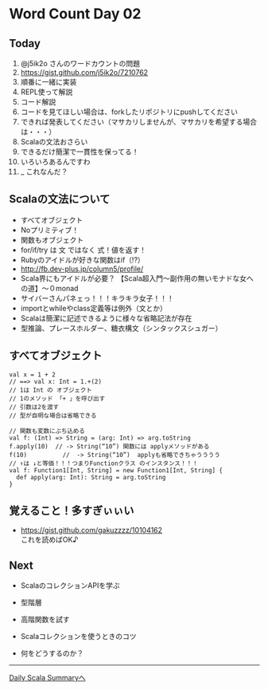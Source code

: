 # Word Count Day 02

## Today

1. @j5ik2o さんのワードカウントの問題
 1. https://gist.github.com/j5ik2o/7210762
2. 順番に一緒に実装
 1. REPL使って解説
3. コード解説
 1. コードを見てほしい場合は、forkしたリポジトリにpushしてください
 1. できれば発表してください（マサカリしませんが、マサカリを希望する場合は・・・）
4. Scalaの文法おさらい
 1. できるだけ簡潔で一貫性を保ってる！
 1. いろいろあるんですわ 
 1. _ これなんだ？

## Scalaの文法について

- すべてオブジェクト
 - Noプリミティブ！
 - 関数もオブジェクト
 - for/if/try は 文 ではなく 式！値を返す！
 - Rubyのアイドルが好きな関数はif（!?）
  - http://fb.dev-plus.jp/column5/profile/
 - Scala界にもアイドルが必要？
  【Scala超入門～副作用の無いモナドな女への道】～０monad
  - サイバーさんパネェっ！！！キラキラ女子！！！
 - importとwhileやclass定義等は例外（文とか）
 - Scalaは簡潔に記述できるように様々な省略記法が存在
 - 型推論、プレースホルダー、糖衣構文（シンタックスシュガー）

## すべてオブジェクト

```
val x = 1 + 2
// ==> val x: Int = 1.+(2)
// 1は Int の オブジェクト
// 1のメソッド 「+ 」を呼び出す
// 引数は2を渡す
// 型が自明な場合は省略できる
```

```
// 関数も変数にぶち込める
val f: (Int) => String = (arg: Int) => arg.toString
f.apply(10)  // -> String(“10”) 関数には applyメソッドがある
f(10)          //  -> String(“10”)  applyも省略できちゃうううう
// ↑は ↓と等価！！！つまりFunctionクラス のインスタンス！！！
val f: Function1[Int, String] = new Function1[Int, String] {
  def apply(arg: Int): String = arg.toString
}
```

## 覚えること！多すぎぃぃい

- https://gist.github.com/gakuzzzz/10104162<br>
これを読めばOK♪

## Next
- ScalaのコレクションAPIを学ぶ
 - 型階層
 - 高階関数を試す

- Scalaコレクションを使うときのコツ
 - 何をどうするのか？

----
[Daily Scala Summaryへ](../dayly_scala_summary.md)
